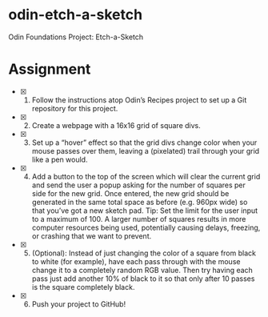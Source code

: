 # odin-etch-a-sketch

Odin Foundations Project: Etch-a-Sketch

# Assignment

- [x] 1. Follow the instructions atop Odin’s Recipes project to set up a Git repository for this project.

- [x] 2. Create a webpage with a 16x16 grid of square divs.

- [x] 3. Set up a “hover” effect so that the grid divs change color when your mouse passes over them, leaving a (pixelated) trail through your grid like a pen would.
- [x] 4. Add a button to the top of the screen which will clear the current grid and send the user a popup asking for the number of squares per side for the new grid. Once entered, the new grid should be generated in the same total space as before (e.g. 960px wide) so that you’ve got a new sketch pad. Tip: Set the limit for the user input to a maximum of 100. A larger number of squares results in more computer resources being used, potentially causing delays, freezing, or crashing that we want to prevent.
- [x] 5. (Optional): Instead of just changing the color of a square from black to white (for example), have each pass through with the mouse change it to a completely random RGB value. Then try having each pass just add another 10% of black to it so that only after 10 passes is the square completely black.

- [x] 6. Push your project to GitHub!
